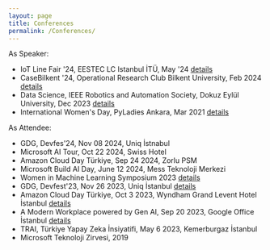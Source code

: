 ```yaml
---
layout: page
title: Conferences
permalink: /Conferences/
---
```


As Speaker:

- IoT Line Fair '24, EESTEC LC Istanbul İTÜ, May '24 [details](https://www.linkedin.com/posts/activity-7202683696594825216-Ny_Y?utm_source=share&utm_medium=member_desktop)
- CaseBilkent '24, Operational Research Club Bilkent University, Feb 2024 [details](https://www.linkedin.com/posts/activity-7163899326665113600-unSq?utm_source=share&utm_medium=member_desktop)
- Data Science, IEEE Robotics and Automation Society, Dokuz Eylül University, Dec 2023 [details](https://www.linkedin.com/posts/activity-7139872223221256192-pJUV?utm_source=share&utm_medium=member_desktop)
- International Women's Day, PyLadies Ankara, Mar 2021 [details](https://www.youtube.com/watch?v=4nn1MFwKdqo)

As Attendee:

- GDG, Devfes'24, Nov 08 2024, Uniq İstnabul
- Microsoft AI Tour, Oct 22 2024, Swiss Hotel
- Amazon Cloud Day Türkiye, Sep 24 2024, Zorlu PSM
- Microsoft Build AI Day, June 12 2024, Mess Teknoloji Merkezi
- Women in Machine Learning Symposium 2023 [details](https://aidevelopers.withgoogle.com/events/wiml-symposium-2023)
- GDG, Devfest'23, Nov 26 2023, Uniq İstanbul [details](https://devfest.istanbul/)
- Amazon Cloud Day Türkiye, Oct 3 2023, Wyndham Grand Levent Hotel İstanbul [details](https://aws.amazon.com/tr/events/cloud-day-turkiye/)
- A Modern Workplace powered by Gen AI, Sep 20 2023, Google Office İstanbul [details](https://rsvp.withgoogle.com/events/a-modern-workplace-powered-by-gen-ai)
- TRAI, Türkiye Yapay Zeka İnsiyatifi, May 6 2023, Kemerburgaz İstanbul 
- Microsoft Teknoloji Zirvesi, 2019

